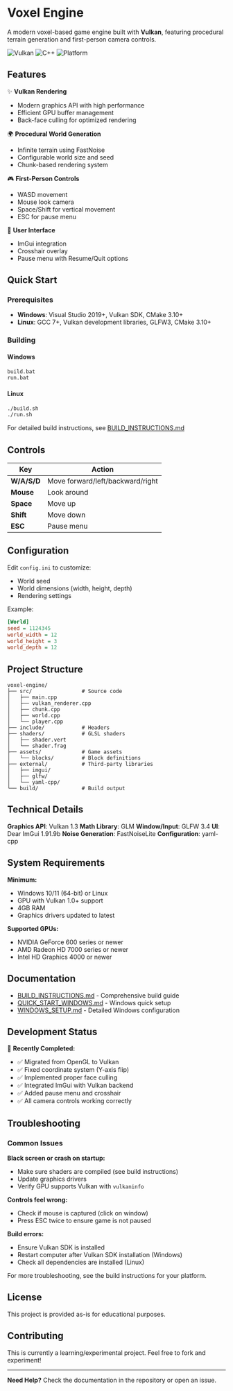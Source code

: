 # Voxel Engine

A modern voxel-based game engine built with **Vulkan**, featuring procedural terrain generation and first-person camera controls.

![Vulkan](https://img.shields.io/badge/Vulkan-1.3-red)
![C++](https://img.shields.io/badge/C++-17-blue)
![Platform](https://img.shields.io/badge/platform-Windows%20%7C%20Linux-lightgrey)

## Features

✨ **Vulkan Rendering**
- Modern graphics API with high performance
- Efficient GPU buffer management
- Back-face culling for optimized rendering

🌍 **Procedural World Generation**
- Infinite terrain using FastNoise
- Configurable world size and seed
- Chunk-based rendering system

🎮 **First-Person Controls**
- WASD movement
- Mouse look camera
- Space/Shift for vertical movement
- ESC for pause menu

🎨 **User Interface**
- ImGui integration
- Crosshair overlay
- Pause menu with Resume/Quit options

## Quick Start

### Prerequisites

- **Windows**: Visual Studio 2019+, Vulkan SDK, CMake 3.10+
- **Linux**: GCC 7+, Vulkan development libraries, GLFW3, CMake 3.10+

### Building

#### Windows
```cmd
build.bat
run.bat
```

#### Linux
```bash
./build.sh
./run.sh
```

For detailed build instructions, see [BUILD_INSTRUCTIONS.md](BUILD_INSTRUCTIONS.md)

## Controls

| Key | Action |
|-----|--------|
| **W/A/S/D** | Move forward/left/backward/right |
| **Mouse** | Look around |
| **Space** | Move up |
| **Shift** | Move down |
| **ESC** | Pause menu |

## Configuration

Edit `config.ini` to customize:
- World seed
- World dimensions (width, height, depth)
- Rendering settings

Example:
```ini
[World]
seed = 1124345
world_width = 12
world_height = 3
world_depth = 12
```

## Project Structure

```
voxel-engine/
├── src/                # Source code
│   ├── main.cpp
│   ├── vulkan_renderer.cpp
│   ├── chunk.cpp
│   ├── world.cpp
│   └── player.cpp
├── include/            # Headers
├── shaders/            # GLSL shaders
│   ├── shader.vert
│   └── shader.frag
├── assets/             # Game assets
│   └── blocks/         # Block definitions
├── external/           # Third-party libraries
│   ├── imgui/
│   ├── glfw/
│   └── yaml-cpp/
└── build/              # Build output
```

## Technical Details

**Graphics API**: Vulkan 1.3
**Math Library**: GLM
**Window/Input**: GLFW 3.4
**UI**: Dear ImGui 1.91.9b
**Noise Generation**: FastNoiseLite
**Configuration**: yaml-cpp

## System Requirements

**Minimum:**
- Windows 10/11 (64-bit) or Linux
- GPU with Vulkan 1.0+ support
- 4GB RAM
- Graphics drivers updated to latest

**Supported GPUs:**
- NVIDIA GeForce 600 series or newer
- AMD Radeon HD 7000 series or newer
- Intel HD Graphics 4000 or newer

## Documentation

- [BUILD_INSTRUCTIONS.md](BUILD_INSTRUCTIONS.md) - Comprehensive build guide
- [QUICK_START_WINDOWS.md](QUICK_START_WINDOWS.md) - Windows quick setup
- [WINDOWS_SETUP.md](WINDOWS_SETUP.md) - Detailed Windows configuration

## Development Status

🚀 **Recently Completed:**
- ✅ Migrated from OpenGL to Vulkan
- ✅ Fixed coordinate system (Y-axis flip)
- ✅ Implemented proper face culling
- ✅ Integrated ImGui with Vulkan backend
- ✅ Added pause menu and crosshair
- ✅ All camera controls working correctly

## Troubleshooting

### Common Issues

**Black screen or crash on startup:**
- Make sure shaders are compiled (see build instructions)
- Update graphics drivers
- Verify GPU supports Vulkan with `vulkaninfo`

**Controls feel wrong:**
- Check if mouse is captured (click on window)
- Press ESC twice to ensure game is not paused

**Build errors:**
- Ensure Vulkan SDK is installed
- Restart computer after Vulkan SDK installation (Windows)
- Check all dependencies are installed (Linux)

For more troubleshooting, see the build instructions for your platform.

## License

This project is provided as-is for educational purposes.

## Contributing

This is currently a learning/experimental project. Feel free to fork and experiment!

---

**Need Help?** Check the documentation in the repository or open an issue.
